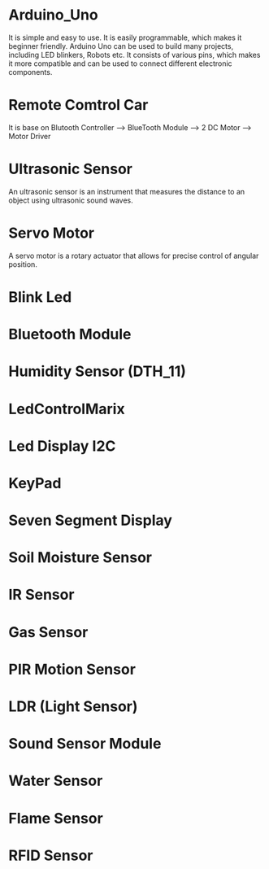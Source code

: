 # Arduino_Uno
It is simple and easy to use. It is easily programmable, which makes it beginner friendly. Arduino Uno can be used to build many projects, including LED blinkers, Robots etc. It consists of various pins, which makes it more compatible and can be used to connect different electronic components.

# Remote Comtrol Car
It is base on Blutooth Controller 
--> BlueTooth Module
--> 2 DC Motor 
--> Motor Driver

# Ultrasonic Sensor
An ultrasonic sensor is an instrument that measures the distance to an object using ultrasonic sound waves.

# Servo Motor
A servo motor is a rotary actuator that allows for precise control of angular position.

# Blink Led

# Bluetooth Module

# Humidity Sensor (DTH_11)

# LedControlMarix

# Led Display I2C

# KeyPad

# Seven Segment Display

# Soil Moisture Sensor

# IR Sensor

# Gas Sensor

# PIR Motion Sensor

# LDR (Light Sensor)

# Sound Sensor Module

# Water Sensor

# Flame Sensor

# RFID Sensor
